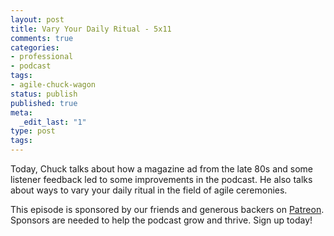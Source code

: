 ```yaml
---
layout: post
title: Vary Your Daily Ritual - 5x11
comments: true
categories:
- professional
- podcast
tags:
- agile-chuck-wagon
status: publish
published: true
meta:
  _edit_last: "1"
type: post
tags:
---
```

<p>Today, Chuck talks about how a magazine ad from the late 80s and some listener feedback led to some improvements in the podcast. He also talks about ways to vary your daily ritual in the field of agile ceremonies.</p>
<p>This episode is sponsored by our friends and generous backers on <a href="https://www.patreon.com/agilechuckwagon">Patreon</a>. Sponsors are needed to help the podcast grow and thrive. Sign up today!</p>